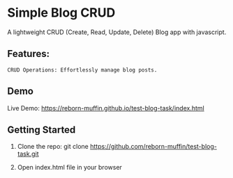 # Simple Blog CRUD

A lightweight CRUD (Create, Read, Update, Delete) Blog app with javascript.
## Features:
    CRUD Operations: Effortlessly manage blog posts.

## Demo
Live Demo:
https://reborn-muffin.github.io/test-blog-task/index.html

## Getting Started
1. Clone the repo:
    git clone https://github.com/reborn-muffin/test-blog-task.git

2. Open index.html file in your browser
